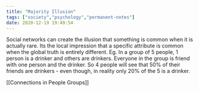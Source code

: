 ```yaml
---
title: "Majority Illusion"
tags: ["society","psychology","permanent-notes"]
date: 2020-12-19 19:49:54
---
```


Social networks can create the illusion that something is common when it is actually rare. Its the local impression that a specific attribute is common when the global truth is entirely different.
Eg. In a group of 5 people, 1 person is a drinker and others are drinkers. Everyone in the group is friend with one person and the drinker. So 4 people will see that 50% of their friends are drinkers - even though, in reality only 20% of the 5 is a drinker.

[[Connections in People Groups]]
